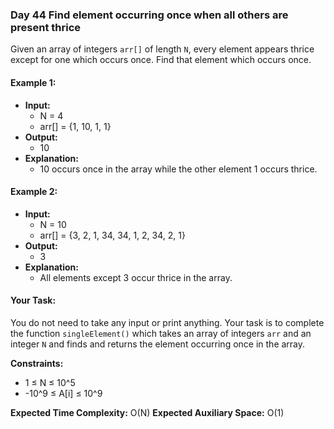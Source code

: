 ### Day 44 **Find element occurring once when all others are present thrice**

Given an array of integers `arr[]` of length `N`, every element appears thrice except for one which occurs once. Find that element which occurs once.

#### Example 1:

- **Input:**
    - N = 4
    - arr[] = {1, 10, 1, 1}
- **Output:**
    - 10
- **Explanation:**
    - 10 occurs once in the array while the other element 1 occurs thrice.

#### Example 2:

- **Input:**
    - N = 10
    - arr[] = {3, 2, 1, 34, 34, 1, 2, 34, 2, 1}
- **Output:**
    - 3
- **Explanation:**
    - All elements except 3 occur thrice in the array.

#### Your Task:

You do not need to take any input or print anything. Your task is to complete the function `singleElement()` which takes an array of integers `arr` and an integer `N` and finds and returns the element occurring once in the array.

**Constraints:**
- 1 ≤ N ≤ 10^5
- -10^9 ≤ A[i] ≤ 10^9

**Expected Time Complexity:** O(N)
**Expected Auxiliary Space:** O(1)
